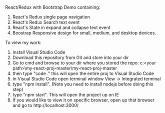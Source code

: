 React/Redux with Bootstrap Demo containing:
1. React's Redux single page navigation
2. React's Redux Search text event
3. React's State in expand and collapse text event
4. Boostrap Responsive design for small, medium, and desktop devices.

To view my work:
1) Install Visual Studio Code
2) Download this repository from Git and store into your dir
3) Go to cmd and browse to your dir where you stored the repo: c:\<your path>\my-react-proj-master\my-react-proj-master
4) then type "code ." this will open the entire proj to Visual Studio Code
5) In Visual Studio Code open terminal window View -> Integrated terminal
6) type "npm install". (Note you need to install nodejs before doing this step)
7) type "npm start". This will open the project up on IE
8) If you would like to view it on specific browser, open up that browser and go to http://localhost:3000/

